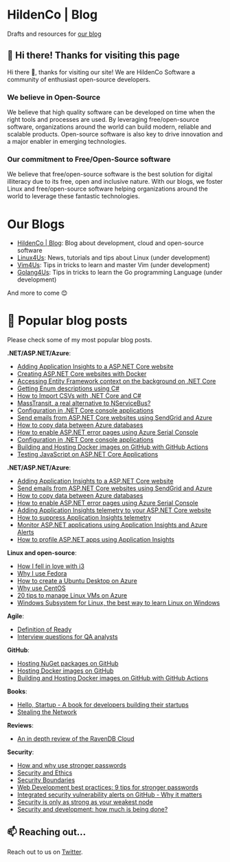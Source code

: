 # HildenCo | Blog
Drafts and resources for [our blog](https://blog.hildenco.com)

## 👋 Hi there! Thanks for visiting this page 
Hi there 👋, thanks for visiting our site! We are HildenCo Software a community of enthusiast open-source developers.

### We believe in Open-Source
We believe that high quality software can be developed on time when the right
tools and processes are used.  By leveraging free/open-source software,
organizations around the world can build modern, reliable and scalable products.
Open-source software is also key to drive innovation and a major enabler in
emerging technologies.

### Our commitment to Free/Open-Source software
We believe that free/open-source software is the best solution for digital
illiteracy due to its free, open and inclusive nature. With our blogs, we foster
Linux and free/open-source software helping organizations around the world to
leverage these fantastic technologies.

# Our Blogs
* [HildenCo | Blog](https://blog.hildenco.com): Blog about development, cloud and open-source software
* [Linux4Us](https://www.linux4us.com): News, tutorials and tips about Linux (under development)
* [Vim4Us](https://www.vim4us.com): Tips in tricks to learn and master Vim (under development)
* [Golang4Us](https://www.golang4us.com): Tips in tricks to learn the Go programming Language (under development)

And more to come 😊

# 💬 Popular blog posts
Please check some of my most popular blog posts.

**.NET/ASP.NET/Azure**:
* [Adding Application Insights to a ASP.NET Core website](https://blog.hildenco.com/2020/03/adding-application-insights-telemetry.html)
* [Creating ASP.NET Core websites with Docker](https://blog.hildenco.com/2020/10/how-to-create-aspnet-core-website-with.html)
* [Accessing Entity Framework context on the background on .NET Core](https://blog.hildenco.com/2018/12/accessing-entity-framework-context-on.html)
* [Getting Enum descriptions using C#](https://blog.hildenco.com/2018/07/getting-enum-descriptions-using-c.html)
* [How to Import CSVs with .NET Core and C#](https://blog.hildenco.com/2018/03/importing-csvs-super-easily-with-net.html)
* [MassTransit, a real alternative to NServiceBus?](https://blog.hildenco.com/2018/08/masstransit-real-alternative-to.html)
* [Configuration in .NET Core console applications](https://blog.hildenco.com/2020/05/configuration-in-net-core-console.html)
* [Send emails from ASP.NET Core websites using SendGrid and Azure](https://blog.hildenco.com/2020/07/send-emails-from-aspnet-core-websites.html)
* [How to copy data between Azure databases](https://blog.hildenco.com/2019/02/copying-data-between-azure-databases-in.html)
* [How to enable ASP.NET error pages using Azure Serial Console](https://blog.hildenco.com/2020/02/enabling-aspnet-error-pages-using-azure.html)
* [Configuration in .NET Core console applications](https://blog.hildenco.com/2020/05/configuration-in-net-core-console.html)
* [Building and Hosting Docker images on GitHub with GitHub Actions](https://blog.hildenco.com/2020/10/building-and-hosting-docker-images-on.html)
* [Testing JavaScript on ASP.NET Core Applications](https://blog.hildenco.com/2018/04/testing-javascript-on-aspnet-core.html)

**.NET/ASP.NET/Azure**:
* [Adding Application Insights to a ASP.NET Core website](https://blog.hildenco.com/2020/03/adding-application-insights-telemetry.html)
* [Send emails from ASP.NET Core websites using SendGrid and Azure](https://blog.hildenco.com/2020/07/send-emails-from-aspnet-core-websites.html)
* [How to copy data between Azure databases](https://blog.hildenco.com/2019/02/copying-data-between-azure-databases-in.html)
* [How to enable ASP.NET error pages using Azure Serial Console](https://blog.hildenco.com/2020/02/enabling-aspnet-error-pages-using-azure.html)
* [Adding Application Insights telemetry to your ASP.NET Core website](https://blog.hildenco.com/2020/03/adding-application-insights-telemetry.html)
* [How to suppress Application Insights telemetry](https://blog.hildenco.com/2020/03/how-to-suppress-application-insights.html)
* [Monitor ASP.NET applications using Application Insights and Azure Alerts](https://blog.hildenco.com/2020/04/monitor-aspnet-applications-using.html)
* [How to profile ASP.NET apps using Application Insights](https://blog.hildenco.com/2020/04/how-to-profile-aspnet-apps-using.html)

**Linux and open-source**:
* [How I fell in love with i3](https://blog.hildenco.com/2019/08/how-i-fell-in-love-with-i3.html)
* [Why I use Fedora](https://blog.hildenco.com/2018/11/thank-you-fedora.html)
* [How to create a Ubuntu Desktop on Azure](https://blog.hildenco.com/2019/07/creating-ubuntu-desktop-instance-on.html)
* [Why use CentOS ](https://blog.hildenco.com/2020/06/why-use-centos.html)
* [20 tips to manage Linux VMs on Azure](https://blog.hildenco.com/2020/07/20-tips-to-manage-linux-vms-on-azure.html)
* [Windows Subsystem for Linux, the best way to learn Linux on Windows](https://blog.hildenco.com/2018/11/windows-subsystem-for-linux-best-way-to.html)

**Agile**:
* [Definition of Ready](https://blog.hildenco.com/2019/10/definition-of-ready.html)
* [Interview questions for QA analysts](https://blog.hildenco.com/2017/10/if-i-were-hiring-qa-analyst.html)

**GitHub**:
* [Hosting NuGet packages on GitHub](https://blog.hildenco.com/2020/07/hosting-nuget-packages-on-github.html)
* [Hosting Docker images on GitHub](https://blog.hildenco.com/2020/09/hosting-docker-images-on-github.html)
* [Building and Hosting Docker images on GitHub with GitHub Actions](https://blog.hildenco.com/2020/10/building-and-hosting-docker-images-on.html)

**Books**:
* [Hello, Startup - A book for developers building their startups](https://blog.hildenco.com/2018/08/hello-startup-book-for-developers.html)
* [Stealing the Network](https://blog.hildenco.com/2017/08/stealing-network.html)

**Reviews**:
* [An in depth review of the RavenDB Cloud](https://blog.hildenco.com/2019/12/an-in-depth-review-of-ravendb-cloud.html)

**Security**:
* [How and why use stronger passwords](https://blog.hildenco.com/2017/11/security-tips-using-stronger-passwords.html)
* [Security and Ethics](https://blog.hildenco.com/2017/09/security-and-ethics.html)
* [Security Boundaries](https://blog.hildenco.com/2017/11/security-boundaries.html)
* [Web Development best practices: 9 tips for stronger passwords](https://blog.hildenco.com/2018/01/security-tips-for-your-app-case-for.html)
* [Integrated security vulnerability alerts on GitHub - Why it matters](https://blog.hildenco.com/2018/10/integrated-security-vulnerability.html)
* [Security is only as strong as your weakest node](https://blog.hildenco.com/2017/09/security-is-only-as-strong-as-weakest.html)
* [Security and development: how much is being done?](https://blog.hildenco.com/2017/08/security-is-important.html)

## 📫 Reaching out...
Reach out to us on [Twitter](https://twitter.com/hildencosw).
